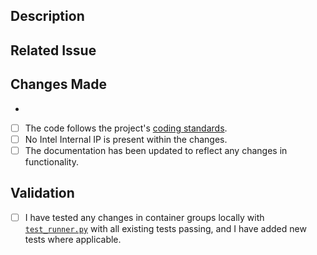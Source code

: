 ## Description
<!-- Provide a brief description of the changes and the purpose of this pull request. Describe the expected behavior the changes intend to fix. -->

## Related Issue
<!-- If this pull request is related to an issue or JIRA ticket, please link it here. -->

## Changes Made

- <!-- Describe the specific changes made in this pull request, including any new features, bug fixes, or enhancements. -->
- [ ] The code follows the project's [coding standards](https://github.com/intel/ai-containers/blob/main/CONTRIBUTING.md#code-style).
- [ ] No Intel Internal IP is present within the changes.
- [ ] The documentation has been updated to reflect any changes in functionality.

## Validation
<!-- Explain how the changes have been tested, including the testing environment and any relevant test cases. -->

- [ ] I have tested any changes in container groups locally with [`test_runner.py`](https://github.com/intel/ai-containers/blob/main/test-runner/README.md) with all existing tests passing, and I have added new tests where applicable.
